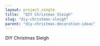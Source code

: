```yaml
---
layout: project_single
title:  "DIY Christmas Sleigh"
slug: "diy-christmas-sleigh"
parent: "diy-christmas-decoration-ideas"
---
```

DIY Christmas Sleigh